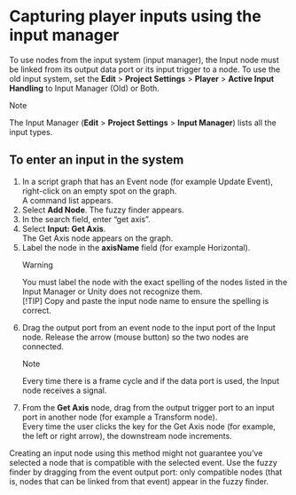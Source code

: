 

# Capturing player inputs using the input manager

To use nodes from the input system (input manager), the Input node must be linked from its output data port or its input trigger to a node. To use the old input system, set the **Edit** > **Project Settings** > **Player** > **Active Input Handling** to Input Manager (Old) or Both.

> [!NOTE] 
> The Input Manager (**Edit** > **Project Settings** > **Input Manager**) lists all the input types.

## To enter an input in the system

1. In a script graph that has an Event node (for example Update Event), right-click on an empty spot on the graph.</br>
   A command list appears.
2. Select **Add Node**.
   The fuzzy finder appears.
3. In the search field, enter “get axis”.
4. Select **Input: Get Axis**.</br>
   The Get Axis node appears on the graph.
5. Label the node in the **axisName** field (for example Horizontal).</br>
   > [!WARNING]
   > You must label the node with the exact spelling of the nodes listed in the Input Manager or Unity does not recognize them.</br>
   > [!TIP]
   > Copy and paste the input node name to ensure the spelling is correct.
6. Drag the output port from an event node to the input port of the Input node. Release the arrow (mouse button) so the two nodes are connected. </br>
   > [!NOTE]
   > Every time there is a frame cycle and if the data port is used, the Input node receives a signal.
7. From the **Get Axis** node, drag from the output trigger port to an input port in another node (for example a Transform node).</br>
   Every time the user clicks the key for the Get Axis node (for example, the left or right arrow), the downstream node increments.

Creating an input node using this method might not guarantee you’ve selected a node that is compatible with the selected event. Use the fuzzy finder by dragging from the event output port: only compatible nodes (that is, nodes that can be linked from that event) appear in the fuzzy finder. 


